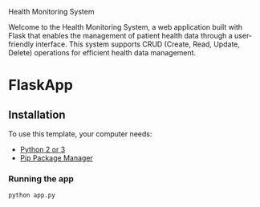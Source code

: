 Health Monitoring System

Welcome to the Health Monitoring System, a web application built with Flask that enables the management of patient health data through a user-friendly interface. This system supports CRUD (Create, Read, Update, Delete) operations for efficient health data management.

# FlaskApp
## Installation

To use this template, your computer needs:

- [Python 2 or 3](https://python.org)
- [Pip Package Manager](https://pypi.python.org/pypi)

### Running the app

```bash
python app.py
```

